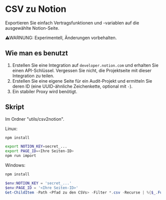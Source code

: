 
# CSV zu Notion

Exportieren Sie einfach Vertragsfunktionen und -variablen auf die ausgewählte Notion-Seite.

⚠WARNUNG: Experimentell, Änderungen vorbehalten.

## Wie man es benutzt

1. Erstellen Sie eine Integration auf `developer.notion.com` und erhalten Sie einen API-Schlüssel. Vergessen Sie nicht, die Projektseite mit dieser Integration zu teilen.
2. Erstellen Sie eine eigene Seite für ein Audit-Projekt und ermitteln Sie deren ID (eine UUID-ähnliche Zeichenkette, optional mit `-`).
3. Ein stabiler Proxy wird benötigt.

## Skript

Im Ordner "utils/csv2notion".

Linux:

```bash
npm install

export NOTION_KEY=secret_...
export PAGE_ID=<Ihre Seiten-ID>
npm run import
```

Windows:

```powershell
npm install

$env:NOTION_KEY = 'secret_...'
$env:PAGE_ID = '<Ihre Seiten-ID>'
Get-ChildItem -Path <Pfad zu den CSVs> -Filter *.csv -Recurse | %{$_.FullName} | %{node import.js $_}
```
